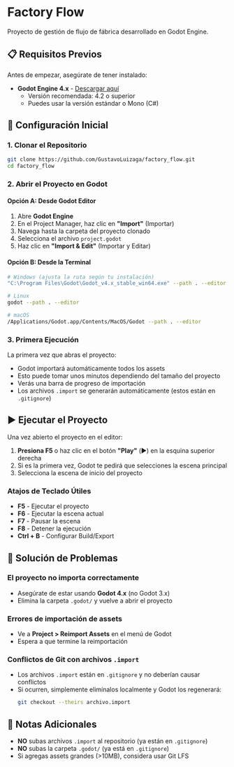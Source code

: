 # Factory Flow

Proyecto de gestión de flujo de fábrica desarrollado en Godot Engine.

## 📋 Requisitos Previos

Antes de empezar, asegúrate de tener instalado:

- **Godot Engine 4.x** - [Descargar aquí](https://godotengine.org/download)
  - Versión recomendada: 4.2 o superior
  - Puedes usar la versión estándar o Mono (C#)

## 🚀 Configuración Inicial

### 1. Clonar el Repositorio

```bash
git clone https://github.com/GustavoLuizaga/factory_flow.git
cd factory_flow
```

### 2. Abrir el Proyecto en Godot

#### Opción A: Desde Godot Editor
1. Abre **Godot Engine**
2. En el Project Manager, haz clic en **"Import"** (Importar)
3. Navega hasta la carpeta del proyecto clonado
4. Selecciona el archivo `project.godot`
5. Haz clic en **"Import & Edit"** (Importar y Editar)

#### Opción B: Desde la Terminal
```bash
# Windows (ajusta la ruta según tu instalación)
"C:\Program Files\Godot\Godot_v4.x_stable_win64.exe" --path . --editor

# Linux
godot --path . --editor

# macOS
/Applications/Godot.app/Contents/MacOS/Godot --path . --editor
```

### 3. Primera Ejecución

La primera vez que abras el proyecto:
- Godot importará automáticamente todos los assets
- Esto puede tomar unos minutos dependiendo del tamaño del proyecto
- Verás una barra de progreso de importación
- Los archivos `.import` se generarán automáticamente (estos están en `.gitignore`)

## ▶️ Ejecutar el Proyecto

Una vez abierto el proyecto en el editor:

1. **Presiona F5** o haz clic en el botón **"Play"** (▶️) en la esquina superior derecha
2. Si es la primera vez, Godot te pedirá que selecciones la escena principal
3. Selecciona la escena de inicio del proyecto

### Atajos de Teclado Útiles

- **F5** - Ejecutar el proyecto
- **F6** - Ejecutar la escena actual
- **F7** - Pausar la escena
- **F8** - Detener la ejecución
- **Ctrl + B** - Configurar Build/Export

## 🔧 Solución de Problemas

### El proyecto no importa correctamente
- Asegúrate de estar usando **Godot 4.x** (no Godot 3.x)
- Elimina la carpeta `.godot/` y vuelve a abrir el proyecto

### Errores de importación de assets
- Ve a **Project > Reimport Assets** en el menú de Godot
- Espera a que termine la reimportación

### Conflictos de Git con archivos `.import`
- Los archivos `.import` están en `.gitignore` y no deberían causar conflictos
- Si ocurren, simplemente elimínalos localmente y Godot los regenerará:
  ```bash
  git checkout --theirs archivo.import
  ```

## 📝 Notas Adicionales

- **NO** subas archivos `.import` al repositorio (ya están en `.gitignore`)
- **NO** subas la carpeta `.godot/` (ya está en `.gitignore`)
- Si agregas assets grandes (>10MB), considera usar Git LFS
